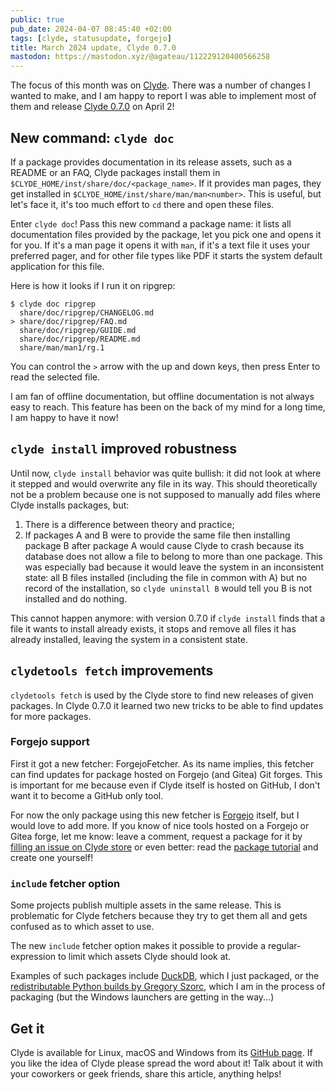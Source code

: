 ```yaml
---
public: true
pub_date: 2024-04-07 08:45:40 +02:00
tags: [clyde, statusupdate, forgejo]
title: March 2024 update, Clyde 0.7.0
mastodon: https://mastodon.xyz/@agateau/112229120400566258
---
```


The focus of this month was on [Clyde](https://github.com/agateau/clyde). There was a number of changes I wanted to make, and I am happy to report I was able to implement most of them and release [Clyde 0.7.0][clyde-0.7.0] on April 2!

## New command: `clyde doc`

If a package provides documentation in its release assets, such as a README or an FAQ, Clyde packages install them in `$CLYDE_HOME/inst/share/doc/<package_name>`. If it provides man pages, they get installed in `$CLYDE_HOME/inst/share/man/man<number>`. This is useful, but let's face it, it's too much effort to `cd` there and open these files.

Enter `clyde doc`! Pass this new command a package name: it lists all documentation files provided by the package, let you pick one and opens it for you. If it's a man page it opens it with `man`, if it's a text file it uses your preferred pager, and for other file types like PDF it starts the system default application for this file.

Here is how it looks if I run it on ripgrep:

```
$ clyde doc ripgrep
  share/doc/ripgrep/CHANGELOG.md
> share/doc/ripgrep/FAQ.md
  share/doc/ripgrep/GUIDE.md
  share/doc/ripgrep/README.md
  share/man/man1/rg.1
```

You can control the `>` arrow with the up and down keys, then press Enter to read the selected file.

I am fan of offline documentation, but offline documentation is not always easy to reach. This feature has been on the back of my mind for a long time, I am happy to have it now!

<!-- break -->

## `clyde install` improved robustness

Until now, `clyde install` behavior was quite bullish: it did not look at where it stepped and would overwrite any file in its way. This should theoretically not be a problem because one is not supposed to manually add files where Clyde installs packages, but:

1. There is a difference between theory and practice;
2. If packages A and B were to provide the same file then installing package B after package A would cause Clyde to crash because its database does not allow a file to belong to more than one package. This was especially bad because it would leave the system in an inconsistent state: all B files installed (including the file in common with A) but no record of the installation, so `clyde uninstall B` would tell you B is not installed and do nothing.

This cannot happen anymore: with version 0.7.0 if `clyde install` finds that a file it wants to install already exists, it stops and remove all files it has already installed, leaving the system in a consistent state.

## `clydetools fetch` improvements

`clydetools fetch` is used by the Clyde store to find new releases of given packages. In Clyde 0.7.0 it learned two new tricks to be able to find updates for more packages.

### Forgejo support

First it got a new fetcher: ForgejoFetcher. As its name implies, this fetcher can find updates for package hosted on Forgejo (and Gitea) Git forges. This is important for me because even if Clyde itself is hosted on GitHub, I don't want it to become a GitHub only tool.

For now the only package using this new fetcher is [Forgejo][] itself, but I would love to add more. If you know of nice tools hosted on a Forgejo or Gitea forge, let me know: leave a comment, request a package for it by [filling an issue on Clyde store][pkgissue] or even better: read the [package tutorial][pkgdoc] and create one yourself!

### `include` fetcher option

Some projects publish multiple assets in the same release. This is problematic for Clyde fetchers because they try to get them all and gets confused as to which asset to use.

The new `include` fetcher option makes it possible to provide a regular-expression to limit which assets Clyde should look at.

Examples of such packages include [DuckDB][], which I just packaged, or the [redistributable Python builds by Gregory Szorc][python], which I am in the process of packaging (but the Windows launchers are getting in the way...)

## Get it

Clyde is available for Linux, macOS and Windows from its [GitHub page](https://github.com/agateau/clyde). If you like the idea of Clyde please spread the word about it! Talk about it with your coworkers or geek friends, share this article, anything helps!

[pkgdoc]: https://github.com/agateau/clyde/blob/80fcb1c82c64b741470ba509e0b980786d1e9987/docs/creating-a-package.md
[Forgejo]: https://forgejo.org
[DuckDB]: https://www.duckdb.org
[python]: https://github.com/indygreg/python-build-standalone
[pkgissue]: https://github.com/agateau/clyde-store/issues/new?template=package.md
[clyde-0.7.0]: https://github.com/agateau/clyde/releases/tag/0.7.0
